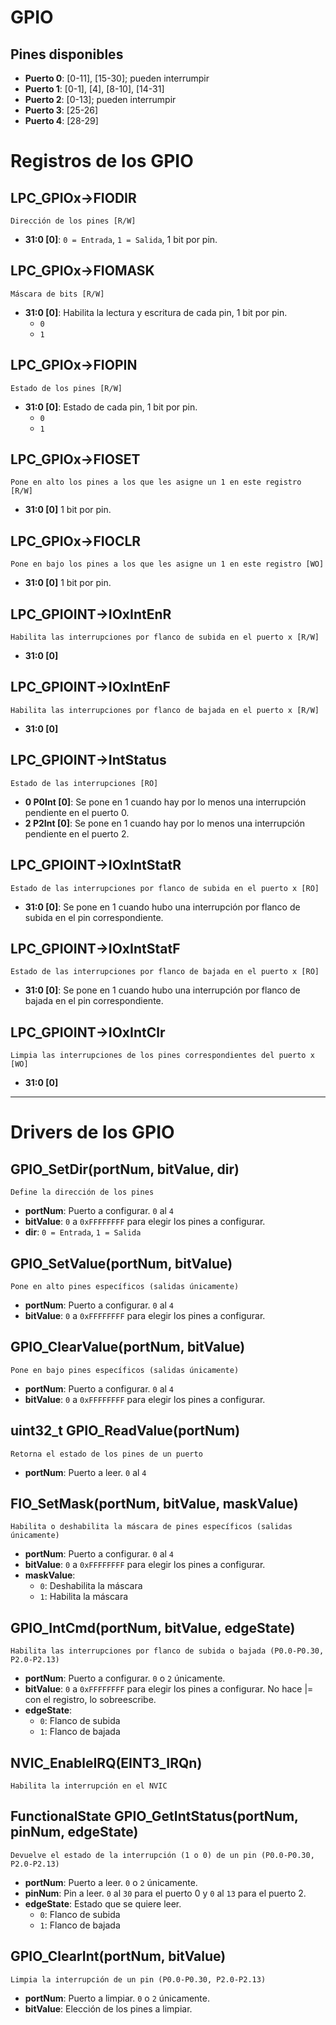 # GPIO

## Pines disponibles
- **Puerto 0**: [0-11], [15-30]; pueden interrumpir
- **Puerto 1**: [0-1], [4], [8-10], [14-31]
- **Puerto 2**: [0-13]; pueden interrumpir
- **Puerto 3**: [25-26]
- **Puerto 4**: [28-29]

# Registros de los GPIO

## LPC_GPIOx->FIODIR
`Dirección de los pines [R/W]`
- **31:0 [0]**: `0 = Entrada`, `1 = Salida`, 1 bit por pin.

## LPC_GPIOx->FIOMASK
`Máscara de bits [R/W]`
- **31:0 [0]**: Habilita la lectura y escritura de cada pin, 1 bit por pin.
  - `0` 
  - `1`

## LPC_GPIOx->FIOPIN
`Estado de los pines [R/W]`
- **31:0 [0]**: Estado de cada pin, 1 bit por pin.
  - `0`
  - `1`

## LPC_GPIOx->FIOSET
`Pone en alto los pines a los que les asigne un 1 en este registro [R/W]`
- **31:0 [0]** 1 bit por pin.

## LPC_GPIOx->FIOCLR
`Pone en bajo los pines a los que les asigne un 1 en este registro [WO]`
- **31:0 [0]** 1 bit por pin.

## LPC_GPIOINT->IOxIntEnR
`Habilita las interrupciones por flanco de subida en el puerto x [R/W]`
- **31:0 [0]**

## LPC_GPIOINT->IOxIntEnF
`Habilita las interrupciones por flanco de bajada en el puerto x [R/W]`
- **31:0 [0]**

## LPC_GPIOINT->IntStatus
`Estado de las interrupciones [RO]`
- **0 P0Int [0]**: Se pone en 1 cuando hay por lo menos una interrupción pendiente en el puerto 0.
- **2 P2Int [0]**: Se pone en 1 cuando hay por lo menos una interrupción pendiente en el puerto 2.

## LPC_GPIOINT->IOxIntStatR
`Estado de las interrupciones por flanco de subida en el puerto x [RO]`
- **31:0 [0]**: Se pone en 1 cuando hubo una interrupción por flanco de subida en el pin correspondiente.

## LPC_GPIOINT->IOxIntStatF
`Estado de las interrupciones por flanco de bajada en el puerto x [RO]`
- **31:0 [0]**: Se pone en 1 cuando hubo una interrupción por flanco de bajada en el pin correspondiente.

## LPC_GPIOINT->IOxIntClr
`Limpia las interrupciones de los pines correspondientes del puerto x [WO]`
- **31:0 [0]**

---

# Drivers de los GPIO

## GPIO_SetDir(portNum, bitValue, dir)
`Define la dirección de los pines`
- **portNum**: Puerto a configurar. `0` al `4`
- **bitValue**: `0` a `0xFFFFFFFF` para elegir los pines a configurar.
- **dir**: `0 = Entrada`, `1 = Salida`

## GPIO_SetValue(portNum, bitValue)
`Pone en alto pines específicos (salidas únicamente)`
- **portNum**: Puerto a configurar. `0` al `4`
- **bitValue**: `0` a `0xFFFFFFFF` para elegir los pines a configurar.

## GPIO_ClearValue(portNum, bitValue)
`Pone en bajo pines específicos (salidas únicamente)`
- **portNum**: Puerto a configurar. `0` al `4`
- **bitValue**: `0` a `0xFFFFFFFF` para elegir los pines a configurar.

## uint32_t GPIO_ReadValue(portNum)
`Retorna el estado de los pines de un puerto`
- **portNum**: Puerto a leer. `0` al `4`

## FIO_SetMask(portNum, bitValue, maskValue)
`Habilita o deshabilita la máscara de pines específicos (salidas únicamente)`
- **portNum**: Puerto a configurar. `0` al `4`
- **bitValue**: `0` a `0xFFFFFFFF` para elegir los pines a configurar.
- **maskValue**:
  - `0`: Deshabilita la máscara
  - `1`: Habilita la máscara

## GPIO_IntCmd(portNum, bitValue, edgeState)
`Habilita las interrupciones por flanco de subida o bajada (P0.0-P0.30, P2.0-P2.13)`
- **portNum**: Puerto a configurar. `0` o `2` únicamente.
- **bitValue**: `0` a `0xFFFFFFFF` para elegir los pines a configurar. No hace |= con el registro, lo sobreescribe.
- **edgeState**:
  - `0`: Flanco de subida
  - `1`: Flanco de bajada

## NVIC_EnableIRQ(EINT3_IRQn)
`Habilita la interrupción en el NVIC`

## FunctionalState GPIO_GetIntStatus(portNum, pinNum, edgeState)
`Devuelve el estado de la interrupción (1 o 0) de un pin (P0.0-P0.30, P2.0-P2.13)`
- **portNum**: Puerto a leer. `0` o `2` únicamente.
- **pinNum**: Pin a leer. `0` al `30` para el puerto 0 y `0` al `13` para el puerto 2.
- **edgeState**: Estado que se quiere leer.
  - `0`: Flanco de subida
  - `1`: Flanco de bajada

## GPIO_ClearInt(portNum, bitValue)
`Limpia la interrupción de un pin (P0.0-P0.30, P2.0-P2.13)`
- **portNum**: Puerto a limpiar. `0` o `2` únicamente.
- **bitValue**: Elección de los pines a limpiar.